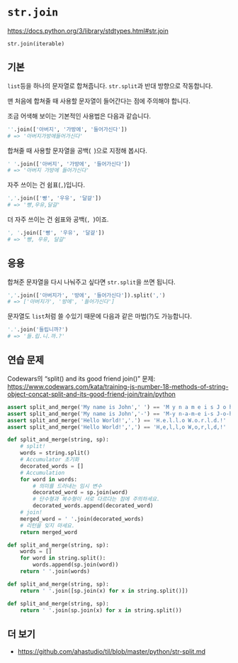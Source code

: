 # `str.join`

<https://docs.python.org/3/library/stdtypes.html#str.join>

`str.join(iterable)`

## 기본

`list`등을 하나의 문자열로 합쳐줍니다.
`str.split`과 반대 방향으로 작동합니다.

맨 처음에 합쳐줄 때 사용할 문자열이 들어간다는 점에 주의해야 합니다.

조금 어색해 보이는 기본적인 사용법은 다음과 같습니다.

```python
''.join(['아버지', '가방에', '들어가신다'])
# => '아버지가방에들어가신다'
```

합쳐줄 때 사용할 문자열을 공백(` `)으로 지정해 봅시다.

```python
' '.join(['아버지', '가방에', '들어가신다'])
# => '아버지 가방에 들어가신다'
```

자주 쓰이는 건 쉼표(`,`)입니다.

```python
','.join(['빵', '우유', '달걀'])
# => '빵,우유,달걀'
```

더 자주 쓰이는 건 쉼표와 공백(`, `)이죠.

```python
', '.join(['빵', '우유', '달걀'])
# => '빵, 우유, 달걀'
```

## 응용

합쳐준 문자열을 다시 나눠주고 싶다면 `str.split`을 쓰면 됩니다.

```python
','.join(['아버지가', '방에', '들어가신다']).split(',')
# => ['아버지가', '방에', '들어가신다']
```

문자열도 `list`처럼 쓸 수있기 때문에 다음과 같은 마법(?)도 가능합니다.

```python
'.'.join('들립니까?')
# => '들.립.니.까.?'
```

## 연습 문제

Codewars의 “split() and its good friend join()” 문제:
https://www.codewars.com/kata/training-js-number-18-methods-of-string-object-concat-split-and-its-good-friend-join/train/python

```python
assert split_and_merge('My name is John',' ') == 'M y n a m e i s J o h n'
assert split_and_merge('My name is John','-') == 'M-y n-a-m-e i-s J-o-h-n'
assert split_and_merge('Hello World!','.') == 'H.e.l.l.o W.o.r.l.d.!'
assert split_and_merge('Hello World!',',') == 'H,e,l,l,o W,o,r,l,d,!'
```

```python
def split_and_merge(string, sp):
    # split!
    words = string.split()
    # Accumulator 초기화
    decorated_words = []
    # Accumulation
    for word in words:
        # 의미를 드러내는 임시 변수
        decorated_word = sp.join(word)
        # 단수형과 복수형이 서로 다르다는 점에 주의하세요.
        decorated_words.append(decorated_word)
    # join!
    merged_word = ' '.join(decorated_words)
    # 리턴을 잊지 마세요.
    return merged_word
```

```python
def split_and_merge(string, sp):
    words = []
    for word in string.split():
        words.append(sp.join(word))
    return ' '.join(words)
```

```python
def split_and_merge(string, sp):
    return ' '.join([sp.join(x) for x in string.split()])
```

```python
def split_and_merge(string, sp):
    return ' '.join(sp.join(x) for x in string.split())
```

## 더 보기

- <https://github.com/ahastudio/til/blob/master/python/str-split.md>
